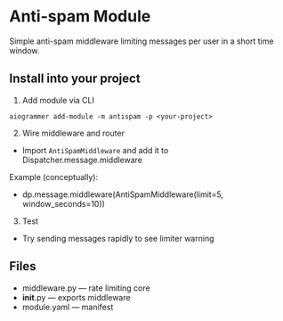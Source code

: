 # Anti-spam Module

Simple anti-spam middleware limiting messages per user in a short time window.

## Install into your project
1) Add module via CLI
```
aiogrammer add-module -m antispam -p <your-project>
```
2) Wire middleware and router
- Import `AntiSpamMiddleware` and add it to Dispatcher.message.middleware

Example (conceptually):
- dp.message.middleware(AntiSpamMiddleware(limit=5, window_seconds=10))

3) Test
- Try sending messages rapidly to see limiter warning

## Files
- middleware.py — rate limiting core
- __init__.py — exports middleware
- module.yaml — manifest